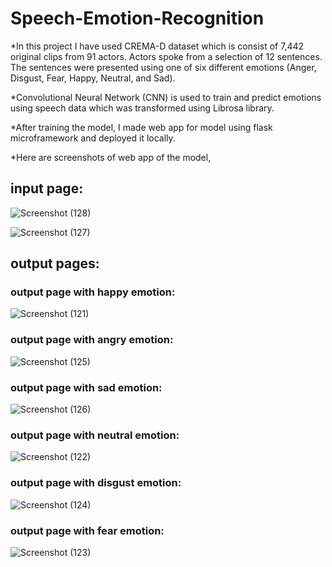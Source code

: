 # Speech-Emotion-Recognition

*In this project I have used CREMA-D dataset which is consist of 7,442 original clips from 91 actors. Actors spoke from a selection of 12 sentences. The sentences were presented using one of six different emotions (Anger, Disgust, Fear, Happy, Neutral, and Sad).


*Convolutional Neural Network (CNN) is used to train and predict emotions using speech data which was transformed using Librosa library.


*After training the model, I made web app for model using flask microframework and deployed it locally.


*Here are screenshots of web app of the model,
## input page:

![Screenshot (128)](https://user-images.githubusercontent.com/105780030/179716358-569af9c5-df0f-42be-8025-ea9707e6960e.png)

![Screenshot (127)](https://user-images.githubusercontent.com/105780030/179716404-94a18a3b-4e90-4865-b2c8-5d06590246e8.png)

## output pages:
### output page with happy emotion:
![Screenshot (121)](https://user-images.githubusercontent.com/105780030/179715496-6ef07602-5084-41d3-b42e-4650955138ad.png)

### output page with angry emotion:
![Screenshot (125)](https://user-images.githubusercontent.com/105780030/179715635-debd98e5-0652-4e1b-b3fe-b1d27d066d6b.png)

### output page with sad emotion:
![Screenshot (126)](https://user-images.githubusercontent.com/105780030/179715717-d182f8a1-3672-49ef-a0c9-be693e1fac9f.png)

### output page with neutral emotion:
![Screenshot (122)](https://user-images.githubusercontent.com/105780030/179715801-de35e2a2-a8b2-4cca-98e1-b77d8c902b38.png)

### output page with disgust emotion:
![Screenshot (124)](https://user-images.githubusercontent.com/105780030/179715865-e0d1cedf-87f6-414d-9fe3-ca66ffe6395d.png)

### output page with fear emotion:
![Screenshot (123)](https://user-images.githubusercontent.com/105780030/179715909-7894b9c2-a500-44f3-81e6-6e14af3692f8.png)
